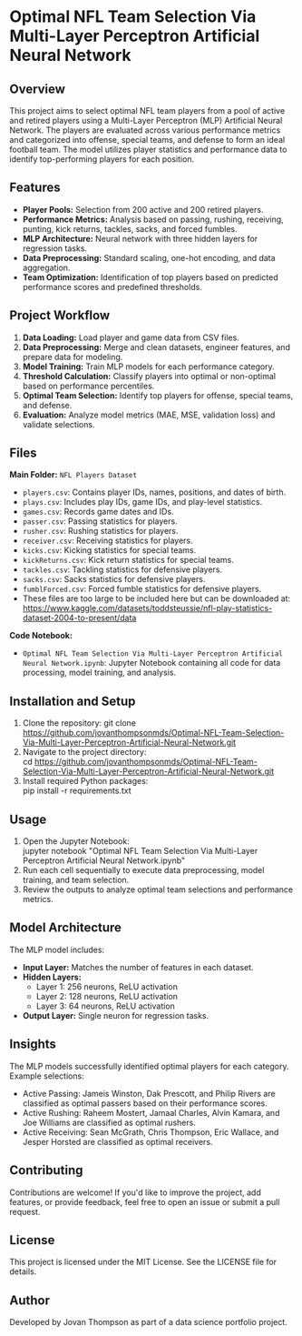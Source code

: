 # Optimal NFL Team Selection Via Multi-Layer Perceptron Artificial Neural Network

## Overview
This project aims to select optimal NFL team players from a pool of active and retired players using a Multi-Layer Perceptron (MLP) Artificial Neural Network. The players are evaluated across various performance metrics and categorized into offense, special teams, and defense to form an ideal football team. The model utilizes player statistics and performance data to identify top-performing players for each position.

## Features
- **Player Pools:** Selection from 200 active and 200 retired players.
- **Performance Metrics:** Analysis based on passing, rushing, receiving, punting, kick returns, tackles, sacks, and forced fumbles.
- **MLP Architecture:** Neural network with three hidden layers for regression tasks.
- **Data Preprocessing:** Standard scaling, one-hot encoding, and data aggregation.
- **Team Optimization:** Identification of top players based on predicted performance scores and predefined thresholds.

## Project Workflow
1. **Data Loading:** Load player and game data from CSV files.
2. **Data Preprocessing:** Merge and clean datasets, engineer features, and prepare data for modeling.
3. **Model Training:** Train MLP models for each performance category.
4. **Threshold Calculation:** Classify players into optimal or non-optimal based on performance percentiles.
5. **Optimal Team Selection:** Identify top players for offense, special teams, and defense.
6. **Evaluation:** Analyze model metrics (MAE, MSE, validation loss) and validate selections.

## Files

**Main Folder:** `NFL Players Dataset`
- `players.csv`: Contains player IDs, names, positions, and dates of birth.
- `plays.csv`: Includes play IDs, game IDs, and play-level statistics.
- `games.csv`: Records game dates and IDs.
- `passer.csv`: Passing statistics for players.
- `rusher.csv`: Rushing statistics for players.
- `receiver.csv`: Receiving statistics for players.
- `kicks.csv`: Kicking statistics for special teams.
- `kickReturns.csv`: Kick return statistics for special teams.
- `tackles.csv`: Tackling statistics for defensive players.
- `sacks.csv`: Sacks statistics for defensive players.
- `fumblForced.csv`: Forced fumble statistics for defensive players.
-  These files are too large to be included here but can be downloaded at: https://www.kaggle.com/datasets/toddsteussie/nfl-play-statistics-dataset-2004-to-present/data

**Code Notebook:**
- `Optimal NFL Team Selection Via Multi-Layer Perceptron Artificial Neural Network.ipynb`: Jupyter Notebook containing all code for data processing, model training, and analysis.

## Installation and Setup
1. Clone the repository:
   git clone https://github.com/jovanthompsonmds/Optimal-NFL-Team-Selection-Via-Multi-Layer-Perceptron-Artificial-Neural-Network.git   
2. Navigate to the project directory:   
   cd https://github.com/jovanthompsonmds/Optimal-NFL-Team-Selection-Via-Multi-Layer-Perceptron-Artificial-Neural-Network.git 
3. Install required Python packages:   
   pip install -r requirements.txt
   
## Usage
1. Open the Jupyter Notebook:   
   jupyter notebook "Optimal NFL Team Selection Via Multi-Layer Perceptron Artificial Neural Network.ipynb"   
2. Run each cell sequentially to execute data preprocessing, model training, and team selection.
3. Review the outputs to analyze optimal team selections and performance metrics.

## Model Architecture
The MLP model includes:
- **Input Layer:** Matches the number of features in each dataset.
- **Hidden Layers:**
  - Layer 1: 256 neurons, ReLU activation
  - Layer 2: 128 neurons, ReLU activation
  - Layer 3: 64 neurons, ReLU activation
- **Output Layer:** Single neuron for regression tasks.

## Insights
The MLP models successfully identified optimal players for each category. Example selections:
- Active Passing: Jameis Winston, Dak Prescott, and Philip Rivers are classified as optimal passers based on their performance scores.
- Active Rushing: Raheem Mostert, Jamaal Charles, Alvin Kamara, and Joe Williams are classified as optimal rushers.
- Active Receiving: Sean McGrath, Chris Thompson, Eric Wallace, and Jesper Horsted are classified as optimal receivers.

## Contributing
Contributions are welcome! If you'd like to improve the project, add features, or provide feedback, feel free to open an issue or submit a pull request.

## License
This project is licensed under the MIT License. See the LICENSE file for details.

## Author
Developed by Jovan Thompson as part of a data science portfolio project.
